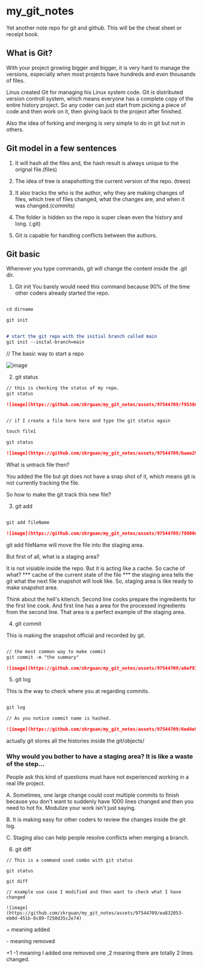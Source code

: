 # my_git_notes

Yet another note repo for git and github. This will be the cheat sheet or receipt book.

## What is Git? 

With your project growing bigger and bigger, it is very hard to manage the versions, especially when most projects have hundreds and even thousands of files. 

Linus created Git for managing his Linux system code. Git is distributed version controll system, which means everyone has a complete copy of the entire history project. So any coder can just start from picking a piece of code and then work on it, then giving back to the project after finished.

Also the idea of forking and merging is very simple to do in git but not in others. 

## Git model in a few sentences

1. It will hash all the files and, the hash result is always unique to the orignal file.(files)

2. The idea of tree is snapshotting the current version of the repo. (trees)
     
3. It also tracks the who is the author, why they are making changes of files, which tree of files changed, what the changes are, and when it was changed.(commits)

4. The folder is hidden so the repo is super clean even the history and long. (.git)

5. Git is capable for handling conflicts between the authors.

## Git basic 

Whenever you type commands, git will change the content inside the .git dir. 

1. Git init
  You barely would need this command because 90% of the time other coders already started the repo. 

```md

cd dirname

git init


# start the git repo with the initial branch called main
git init --inital-branch=main


```

// The basic way to start a repo

![image](https://github.com/zkrguan/my_git_notes/assets/97544709/650ded7a-1964-4cec-8a17-f8965e11ff83)


2. git status

```md
// this is checking the status of my repo. 
git status

![image](https://github.com/zkrguan/my_git_notes/assets/97544709/f9538d3f-cf8e-4395-bc44-0ce65e0e7986)


// if I create a file here here and type the git status again

touch file1

git status

![image](https://github.com/zkrguan/my_git_notes/assets/97544709/baee29c3-170f-4d79-9a69-049e2898527f)


```

What is untrack file then?

You added the file but git does not have a snap shot of it, which means git is not currently tracking the file.

So how to make the git track this new file?

3.  git add

```md

git add fileName

![image](https://github.com/zkrguan/my_git_notes/assets/97544709/78800d2a-0ea0-4973-b82e-ca37be762fb2)

```
git add fileName will move the file into the staging area. 

But first of all, what is a staging area?

It is not visiable inside the repo. But it is acting like a cache. So cache of what? *** cache of the current state of the file *** the staging area tells the git what the next file snapshot will look like. So, staging area is like ready to make snapshot area.  

Think about the hell's kitench. Second line cooks prepare the ingredients for the first line cook. And first line has a area for the processed ingredients from the second line. That area is a perfect example of the staging area.

4. git commit

This is making the snapshot official and recorded by git.

```md

// the most common way to make commit
git commit -m "the summary"

![image](https://github.com/zkrguan/my_git_notes/assets/97544709/a6ef9167-ad95-418b-8801-1f64ed8255f2)

```

5. git log

This is the way to check where you at regarding commits. 

```md

git log 

// As you notice commit name is hashed.

![image](https://github.com/zkrguan/my_git_notes/assets/97544709/6ed4e900-9a43-4dba-b98c-1df30c6faa64)

```
actually git stores all the histories inside the git/objects/ 



### Why would you bother to have a staging area? It is like a waste of the step...

People ask this kind of questions must have not experienced working in a real life project. 

A. Sometimes, one large change could cost multiple commits to finish because you don't want to suddenly have 1000 lines changed and then you need to hot fix. Modulize your work isn't just saying. 

B. It is making easy for other coders to review the changes inside the git log. 

C. Staging also can help people resolve conflicts when merging a branch.


6. git diff

```
// This is a command used combo with git status

git status

git diff

// example use case I modified and then want to check what I have changed

![image](https://github.com/zkrguan/my_git_notes/assets/97544709/ea832053-eb0d-451b-8c89-f258d35c2e74)

```

\+ meaning added
  
\- meaning removed
  
+1 -1 meaning I added one removed one ,2 meaning there are totally 2 lines changed.



